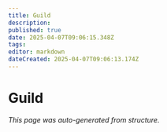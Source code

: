 ```yaml
---
title: Guild
description: 
published: true
date: 2025-04-07T09:06:15.348Z
tags: 
editor: markdown
dateCreated: 2025-04-07T09:06:13.174Z
---
```


# Guild

*This page was auto-generated from structure.*